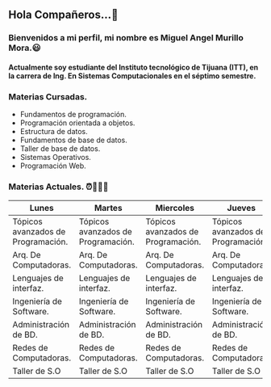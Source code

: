 ## Hola Compañeros...👋

### Bienvenidos a mi perfil, mi nombre es Miguel Angel Murillo Mora.😃

#### Actualmente soy estudiante del Instituto tecnológico de Tijuana (ITT), en la carrera de Ing. En Sistemas Computacionales en el séptimo semestre.

### **Materias Cursadas.**
  - Fundamentos de programación.
  - Programación orientada a objetos.
  - Estructura de datos.
  - Fundamentos de base de datos.
  - Taller de base de datos.
  - Sistemas Operativos.
  - Programación Web.

###  Materias Actuales. ⏰📗📘📙

| **Lunes**                          | **Martes**                         | **Miercoles**                      | **Jueves**                         | **Viernes**                        |
|------------------------------------|------------------------------------|------------------------------------|------------------------------------|------------------------------------|
| Tópicos avanzados de Programación. | Tópicos avanzados de Programación. | Tópicos avanzados de Programación. | Tópicos avanzados de Programación. | Tópicos avanzados de Programación. |
| Arq. De Computadoras. | Arq. De Computadoras. | Arq. De Computadoras. | Arq. De Computadoras. | Arq. De Computadoras. |
| Lenguajes de interfaz.             | Lenguajes de interfaz.             | Lenguajes de interfaz.             | Lenguajes de interfaz.             | Lenguajes de interfaz.             |
| Ingeniería de Software.            | Ingeniería de Software.            | Ingeniería de Software.            | Ingeniería de Software.            | Ingeniería de Software.            |
| Administración de BD.              | Administración de BD.              | Administración de BD.              | Administración de BD.              | Administración de BD.              |
| Redes de Computadoras.             | Redes de Computadoras.             | Redes de Computadoras.             | Redes de Computadoras.             | Redes de Computadoras.             |
| Taller de S.O                      | Taller de S.O                      | Taller de S.O                      | Taller de S.O                      | Taller de S.O                      |
